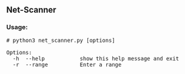 ## Net-Scanner

### Usage:
<pre>
# python3 net_scanner.py [options]

Options:
  -h  --help           show this help message and exit
  -r  --range          Enter a range
 <pre>
